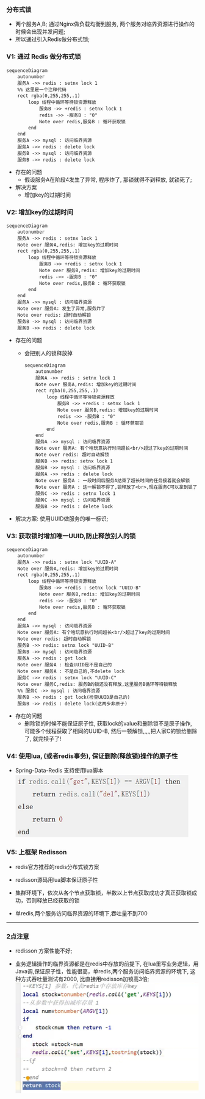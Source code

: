 ### 分布式锁

- 两个服务A,B; 通过Nginx做负载均衡到服务, 两个服务对临界资源进行操作的时候会出现并发问题;
- 所以通过引入Redis做分布式锁;

### V1: 通过 Redis 做分布式锁

```mermaid
sequenceDiagram
    autonumber
    服务A ->> redis : setnx lock 1
    %% 这里是一个注释代码
    rect rgba(0,255,255,.1)
        loop 线程中循环等待锁资源释放
            服务B ->> +redis : setnx lock 1
            redis ->> -服务B : "0"
            Note over redis,服务B : 循环获取锁
        end
    end
    服务A ->> mysql : 访问临界资源
    服务A ->> redis : delete lock
    服务B ->> mysql : 访问临界资源
    服务B ->> redis : delete lock
```



- 存在的问题
  - 假设服务A在阶段4发生了异常, 程序炸了, 那锁就得不到释放, 就锁死了;
- 解决方案
  - 增加key的过期时间

### V2: 增加key的过期时间

```mermaid
sequenceDiagram
	autonumber
    服务A ->> redis : setnx lock 1
    Note over 服务A,redis: 增加key的过期时间
    rect rgba(0,255,255,.1)
        loop 线程中循环等待锁资源释放
            服务B ->> +redis : setnx lock 1
            Note over 服务B,redis: 增加key的过期时间
            redis ->> -服务B : "0"
            Note over redis,服务B : 循环获取锁
        end
    end
    服务A ->> mysql : 访问临界资源
    Note over 服务A: 发生了异常,服务炸了
    Note over redis: 超时自动解锁
    服务B ->> mysql : 访问临界资源
    服务B ->> redis : delete lock
```

- 存在的问题

  - 会把别人的锁释放掉

    ```mermaid
    sequenceDiagram
    	autonumber
        服务A ->> redis : setnx lock 1
        Note over 服务A,redis: 增加key的过期时间
        rect rgba(0,255,255,.1)
            loop 线程中循环等待锁资源释放
                服务B ->> +redis : setnx lock 1
                Note over 服务B,redis: 增加key的过期时间
                redis ->> -服务B : "0"
                Note over redis,服务B : 循环获取锁
            end
        end
        服务A ->> mysql : 访问临界资源
        Note over 服务A: 有个啥玩意执行时间超长<br/>超过了key的过期时间
        Note over redis: 超时自动解锁
        服务B ->> redis: setnx lock 1
        服务B ->> mysql : 访问临界资源
        服务A ->> redis : delete lock
        Note over 服务A : 一段时间后服务A结束了超长时间的任务接着就会解锁
        Note over 服务A : 这一解锁不得了,锁释放了<br>,现在服务C可以拿到锁了
        服务C ->> redis : setnx lock 1
        服务C ->> mysql : 访问临界资源
        服务B ->> redis : delete lock

- 解决方案: 使用UUID做服务的唯一标识;

### V3: 获取锁时增加唯一UUID,防止释放别人的锁

```mermaid
sequenceDiagram
	autonumber
    服务A ->> redis : setnx lock "UUID-A"
    Note over 服务A,redis: 增加key的过期时间
    rect rgba(0,255,255,.1)
        loop 线程中循环等待锁资源释放
            服务B ->> +redis : setnx lock "UUID-B"
            Note over 服务B,redis: 增加key的过期时间
            redis ->> -服务B : "0"
            Note over redis,服务B : 循环获取锁
        end
    end
    服务A ->> mysql : 访问临界资源
    Note over 服务A: 有个啥玩意执行时间超长<br/>超过了key的过期时间
    Note over redis: 超时自动解锁
    服务B ->> redis: setnx lock "UUID-B"
    服务B ->> mysql : 访问临界资源
    服务A ->> redis : get lock
    Note over 服务A : 检查UUID是不是自己的
    Note over 服务A : 不是自己的,不delete lock
    服务C ->> redis : setnx lock "UUID-C"
    Note over 服务C,redis: 服务B的锁还没有释放,这里服务B循环等待锁释放
    %% 服务C ->> mysql : 访问临界资源
    服务B ->> redis : get lock(检查UUID是自己的)
    服务B ->> redis : delete lock(这两步非原子)
```

- 存在的问题
  - 删除锁的时候不能保证原子性, 获取lock的value和删除锁不是原子操作, 可能多个线程获取了相同的UUID-B, 然后一顿解锁,,,,,把人家C的锁给删除了, 就完犊子了!

### V4: 使用lua, (或者redis事务), 保证删除(释放锁)操作的原子性

- Spring-Data-Redis 支持使用lua脚本
  ![image-20220617213322637](.image/image-20220617213322637.png)

### V5: 上框架 Redisson

- redis官方推荐的redis分布式锁方案

- redisson源码用lua脚本保证原子性
- 集群环境下，依次从各个节点获取锁，半数以上节点获取成功才真正获取锁成功，否则释放已经获取的锁
- 单redis,两个服务访问临界资源的环境下,吞吐量不到700



---

### 2点注意

- redisson 方案性能不好;

- 业务逻辑操作的临界资源都是在redis中存放的前提下, 在lua里写业务逻辑，用Java调,保证原子性，性能很高，单redis,两个服务访问临界资源的环境下, 这种方式吞吐量测试有2000, 比直接用redisson加锁高3倍;![image-20220617211820291](.image/image-20220617211820291.png)

  
